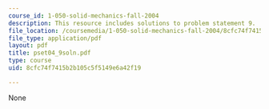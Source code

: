 ```yaml
---
course_id: 1-050-solid-mechanics-fall-2004
description: This resource includes solutions to problem statement 9.
file_location: /coursemedia/1-050-solid-mechanics-fall-2004/8cfc74f7415b2b105c5f5149e6a42f19_pset04_9soln.pdf
file_type: application/pdf
layout: pdf
title: pset04_9soln.pdf
type: course
uid: 8cfc74f7415b2b105c5f5149e6a42f19

---
```

None